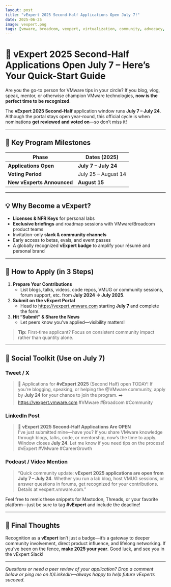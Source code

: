 ```yaml
---
layout: post
title: "vExpert 2025 Second-Half Applications Open July 7!"
date: 2025-06-25
image: vexpert.png
tags: [vmware, broadcom, vexpert, virtualization, community, advocacy, career, vmug]
---
```


# 🚨 vExpert 2025 Second-Half Applications Open July 7 – Here’s Your Quick-Start Guide

Are you the go-to person for VMware tips in your circle? If you blog, vlog, speak, mentor, or otherwise champion VMware technologies, **now is the perfect time to be recognized**.  

The **vExpert 2025 Second-Half** application window runs **July 7 – July 24**. Although the portal stays open year-round, this official cycle is when nominations **get reviewed and voted on**—so don’t miss it!

---

## 📅 Key Program Milestones

| Phase | Dates (2025) |
|-------|--------------|
| **Applications Open** | **July 7 – July 24** |
| **Voting Period** | July 25 – August 14 |
| **New vExperts Announced** | **August 15** |

---

## 💡 Why Become a vExpert?

* **Licenses & NFR Keys** for personal labs  
* **Exclusive briefings** and roadmap sessions with VMware/Broadcom product teams  
* Invitation-only **slack & community channels**  
* Early access to betas, evals, and event passes  
* A globally recognized **vExpert badge** to amplify your résumé and personal brand  

---

## 📝 How to Apply (in 3 Steps)

1. **Prepare Your Contributions**  
   * List blogs, talks, videos, code repos, VMUG or community sessions, forum support, etc. from **July 2024 → July 2025**.  
2. **Submit on the vExpert Portal**  
   * Head to <https://vexpert.vmware.com> starting **July 7** and complete the form.  
3. **Hit “Submit” & Share the News**  
   * Let peers know you’ve applied—visibility matters!  

> **Tip:** First-time applicant? Focus on consistent community impact rather than quantity alone.

---

## 📣 Social Toolkit (Use on July 7)

### Tweet / X
> 🚨 Applications for **#vExpert 2025** (Second Half) open TODAY! If you’re blogging, speaking, or helping the @VMware community, apply by **July 24** for your chance to join the program. ➡️ <https://vexpert.vmware.com> #VMware #Broadcom #Community

### LinkedIn Post
> 🔔 **vExpert 2025 Second-Half Applications Are OPEN**  
> I’ve just submitted mine—have you? If you share VMware knowledge through blogs, talks, code, or mentorship, now’s the time to apply. Window closes **July 24**. Let me know if you need tips on the process! #vExpert #VMware #CareerGrowth

### Podcast / Video Mention
> “Quick community update: **vExpert 2025 applications are open from July 7 – July 24**. Whether you run a lab blog, host VMUG sessions, or answer questions in forums, get recognized for your contributions. Details at vexpert.vmware.com.”

Feel free to remix these snippets for Mastodon, Threads, or your favorite platform—just be sure to tag **#vExpert** and include the deadline!

---

## 🙌 Final Thoughts

Recognition as a **vExpert** isn’t just a badge—it’s a gateway to deeper community involvement, direct product influence, and lifelong networking. If you’ve been on the fence, **make 2025 your year**. Good luck, and see you in the vExpert Slack!

---

*Questions or need a peer review of your application? Drop a comment below or ping me on X/LinkedIn—always happy to help future vExperts succeed.*  
